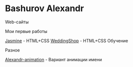 

# Bashurov Alexandr

Web-сайты


Мои первые работы

[Jasmine](https://bashurov.github.io/Jasmine.loc/ "Jasmine") - HTML+CSS
[WeddingShop](https://bashurov.github.io/WeddingShop.loc/ "WeddingShop") - HTML+CSS
Обучение


Разное

[Alexandr-animation](https://bashurov.github.io/Alexandr-animation "Анимация имени") - Вариант анимации имени

